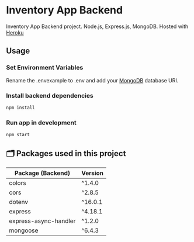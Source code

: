 # Inventory App Backend

Inventory App Backend project. Node.js, Express.js, MongoDB.
Hosted with <a href="https://www.heroku.com/" target="_blank">Heroku</a>

## Usage

### Set Environment Variables

Rename the .envexample to .env and add your [MongoDB](https://www.mongodb.com/) database URI.

### Install backend dependencies

```bash
npm install
```

### Run app in development

```bash
npm start
```

## 🗂️ Packages used in this project

| Package (Backend)     | Version |
| --------------------- | ------- |
| colors                | ^1.4.0  |
| cors                  | ^2.8.5  |
| dotenv                | ^16.0.1 |
| express               | ^4.18.1 |
| express-async-handler | ^1.2.0  |
| mongoose              | ^6.4.3  |
